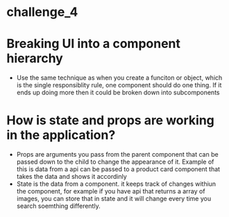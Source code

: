 # challenge_4

# Breaking UI into a component hierarchy
- Use the same technique as when you create a funciton or object, which is the single responsiblity rule,
one component should do one thing. If it ends up doing more then it could be broken down into subcomponents

# How is state and props are working in the application?
- Props are arguments you pass from the parent component that can be passed down to the child to change the appearance of it. Example of this is data from a api can be passed to a product card component that takes the data and shows it accordinly
- State is the data from a component. it keeps track of changes withiun the component, for example if you have api that returns a array of images, you can store that in state and it will change every time you search soemthing differently.
